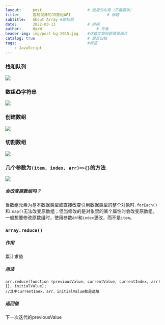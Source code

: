 ```yaml
---
layout:     post   				    # 使用的布局（不需要改）
title:      容易混淆的JS数组API 				# 标题 
subtitle:   About Array #副标题
date:       2022-03-13 				# 时间
author:     HaxW 						# 作者
header-img: img/post-bg-2015.jpg 	#这篇文章标题背景图片
catalog: true 						# 是否归档
tags:								#标签
    - JavaScript
---
```

### 栈和队列   
![](../../../../img/Array/栈和队列.JPG)     
### 数组♻字符串 
![](../../../../img/Array/数组字符串.JPG)   
### 创建数组  
![](../../../../img/Array/创建数组.JPG) 
### 切割数组  
![](../../../../img/Array/切割数组.JPG)     
### 几个参数为`(item, index, arr)=>{}`的方法 
![](../../../../img/Array/参数为回调函数的方法.PNG)    
##### 会改变原数组吗？
当数组元素为基本数据类型或直接改变引用数据类型的整个对象时`.forEach()`和`.map()`无法改变原数组；但当修改的是对象里的某个属性时会改变原数组。   
一般想要修改原数组时，使用参数arr和`index`更改，而不是`item`。 
### `array.reduce()`
##### 作用
累计求值
##### 用法
```
arr.reduce(function (previousValue, currentValue, currentIndex, arr) {}, initialValue);
//其中currentInex、arr、initialValue都是选填
```
##### 返回值
下一次迭代的previousValue

